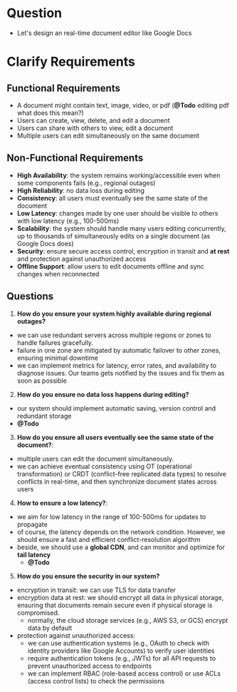 # Question
- Let's design an real-time document editor like Google Docs

# Clarify Requirements

## Functional Requirements
- A document might contain text, image, video, or pdf (**@Todo** editing pdf what does this mean?)
- Users can create, view, delete, and edit a document
- Users can share with others to view, edit a document
- Multiple users can edit simultaneously on the same document

## Non-Functional Requirements
- **High Availability**: the system remains working/accessible even when some components fails (e.g., regional outages)
- **High Reliability**: no data loss during editing
- **Consistency**: all users must eventually see the same state of the document
- **Low Latency**: changes made by one user should be visible to others with low latency (e.g., 100-500ms)
- **Scalability**: the system should handle many users editing concurrently, up to thousands of simultaneously edits on a single document (as Google Docs does)
- **Security**: ensure secure access control, encryption in transit and **at rest** and protection against unauthorized access
- **Offline Support**: allow users to edit documents offline and sync changes when reconnected

## Questions
1. **How do you ensure your system highly available during regional outages?**
- we can use redundant servers across multiple regions or zones to handle failures gracefully.
- failure in one zone are mitigated by automatic failover to other zones, ensuring minimal downtime
- we can implement metrics for latency, error rates, and availability to diagnose issues. Our teams gets notified by the issues and fix them as soon as possible
  
2. **How do you ensure no data loss happens during editing?**
- our system should implement automatic saving, version control and redundant storage
- **@Todo**

3. **How do you ensure all users eventually see the same state of the document?**:
- multiple users can edit the document simultaneously.
- we can achieve eventual consistency using OT (operational transformation) or CRDT (conflict-free replicated data types) to resolve conflicts in real-time, and then synchronize document states across users

4. **How to ensure a low latency?**:
- we aim for low latency in the range of 100-500ms for updates to propagate
- of course, the latency depends on the network condition. However, we should ensure a fast and efficient conflict-resolution algorithm
- beside, we should use a **global CDN**, and can monitor and optimize for **tail latency**
  - **@Todo**

5. **How do you ensure the security in our system?**
- encryption in transit: we can use TLS for data transfer
- encryption data at rest: we should encrypt all data in physical storage, ensuring that documents remain secure even if physical storage is compromised.
  - normally, the cloud storage services (e.g., AWS S3, or GCS) encrypt data by default
- protection against unauthorized access:
  - we can use authentication systems (e.g., OAuth to check with identity providers like Google Accounts) to verify user identities
  - require authentication tokens (e.g., JWTs) for all API requests to prevent unauthorized access to endpoints
  - we can implement RBAC (role-based access control) or use ACLs (access control lists) to check the permissions
